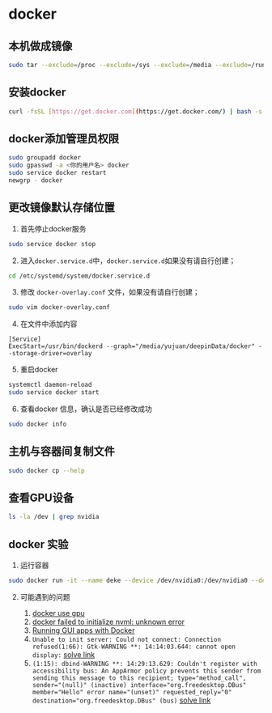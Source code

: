 # docker

## 本机做成镜像

```bash
sudo tar --exclude=/proc --exclude=/sys --exclude=/media --exclude=/run --exclude=/tmp --exclude=/home -czf /media/system.tar.gz /cat /media/ww/system.tar | docker import - shared-computerdocker imagesdocker run -it ww-shared-computer
```

## 安装docker

```bash
curl -fsSL [https://get.docker.com](https://get.docker.com/) | bash -s docker --mirror Aliyun
```

## docker添加管理员权限

```bash
sudo groupadd docker
sudo gpasswd -a <你的用户名> docker
sudo service docker restart
newgrp - docker
```

## 更改镜像默认存储位置

1. 首先停止docker服务

```bash
sudo service docker stop
```

2. 进入```docker.service.d```中，```docker.service.d```如果没有请自行创建；

```bash
cd /etc/systemd/system/docker.service.d
```

3. 修改 ```docker-overlay.conf``` 文件，如果没有请自行创建；

```bash
sudo vim docker-overlay.conf 
```

4. 在文件中添加内容

```
[Service]
ExecStart=/usr/bin/dockerd --graph="/media/yujuan/deepinData/docker" --storage-driver=overlay
```

5. 重启docker

```bash
systemctl daemon-reload
sudo service docker start
```

6. 查看docker 信息，确认是否已经修改成功

```bash
sudo docker info
```

## 主机与容器间复制文件

```bash
sudo docker cp --help
```

## 查看GPU设备

```bash
ls -la /dev | grep nvidia
```

## docker 实验

1. 运行容器

```bash
sudo docker run -it --name deke --device /dev/nvidia0:/dev/nvidia0 --device /dev/nvidia1:/dev/nvidia1 --device /dev/nvidiactl:/dev/nvidiactl --device /dev/nvidia-modeset:/dev/nvidia-modeset --device /dev/nvidia-uvm:/dev/nvidia-uvm --device /dev/nvidia-uvm-tools:/dev/nvidia-uvm-tools -e DISPLAY=$DISPLAY --net=host -v /media/deke/DATA_03/code/pvnet_cpp:/home/deke/code/pvnet_cpp -v /home/deke/lib:/home/deke/lib -v /home/deke/app:/home/deke/app -P deke-shared-computer /bin/bash
```

2. 可能遇到的问题
 
    1. [docker use gpu](https://stackoverflow.com/questions/25185405/using-gpu-from-a-docker-container#:~:text=Using%20GPU%20from%20a%20docker%20containe%20r%3F%201%20Environment.,CUDA%20driver.%20...%2010%20Run%20your%20image.%20)
    2. [docker failed to initialize nvml: unknown error](https://stackoverflow.com/questions/25185405/using-gpu-from-a-docker-container#:~:text=Using%20GPU%20from%20a%20docker%20container%3F%201%20Environment.,CUDA%20driver.%20...%2010%20Run%20your%20image.%20)
    3. [Running GUI apps with Docker](http://fabiorehm.com/blog/2014/09/11/running-gui-apps-with-docker/)
    4. ```Unable to init server: Could not connect: Connection refused(1:66): Gtk-WARNING **: 14:14:03.644: cannot open display:```
        [solve link](https://stackoverflow.com/questions/38249629/inside-a-docker-container-error-cannot-open-display-localhost11-0) 
    5. ```(1:15): dbind-WARNING **: 14:29:13.629: Couldn't register with accessibility bus: An AppArmor policy prevents this sender from sending this message to this recipient; type="method_call", sender="(null)" (inactive) interface="org.freedesktop.DBus" member="Hello" error name="(unset)" requested_reply="0" destination="org.freedesktop.DBus" (bus)``` [solve link](https://unix.stackexchange.com/questions/532585/getting-dbind-warnings-about-registering-with-the-accessibility-bus)